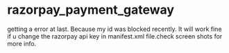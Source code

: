 # razorpay_payment_gateway
getting a error at last. Because my id was blocked recently. It will work fine if u change the razorpay api key in manifest.xml file.check screen shots for more info. 
